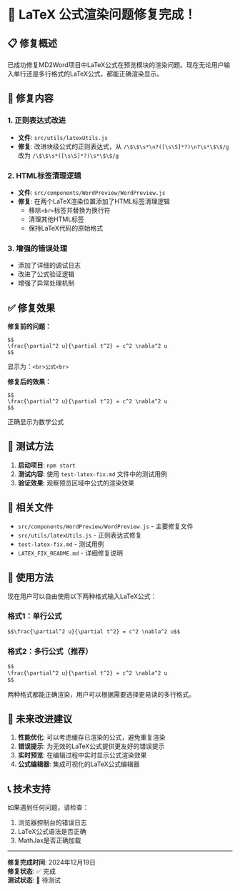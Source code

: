 # 🎉 LaTeX 公式渲染问题修复完成！

## 📋 修复概述

已成功修复MD2Word项目中LaTeX公式在预览模块的渲染问题。现在无论用户输入单行还是多行格式的LaTeX公式，都能正确渲染显示。

## 🔧 修复内容

### 1. 正则表达式改进
- **文件**: `src/utils/latexUtils.js`
- **修复**: 改进块级公式的正则表达式，从 `/\$\$\s*\n?([\s\S]*?)\n?\s*\$\$/g` 改为 `/\$\$\s*([\s\S]*?)\s*\$\$/g`

### 2. HTML标签清理逻辑
- **文件**: `src/components/WordPreview/WordPreview.js`
- **修复**: 在两个LaTeX渲染位置添加了HTML标签清理逻辑
  - 移除`<br>`标签并替换为换行符
  - 清理其他HTML标签
  - 保持LaTeX代码的原始格式

### 3. 增强的错误处理
- 添加了详细的调试日志
- 改进了公式验证逻辑
- 增强了异常处理机制

## ✅ 修复效果

**修复前的问题：**
```
$$
\frac{\partial^2 u}{\partial t^2} = c^2 \nabla^2 u
$$
```
显示为：`<br>公式<br>`

**修复后的效果：**
```
$$
\frac{\partial^2 u}{\partial t^2} = c^2 \nabla^2 u
$$
```
正确显示为数学公式

## 🧪 测试方法

1. **启动项目**: `npm start`
2. **测试内容**: 使用 `test-latex-fix.md` 文件中的测试用例
3. **验证效果**: 观察预览区域中公式的渲染效果

## 📁 相关文件

- `src/components/WordPreview/WordPreview.js` - 主要修复文件
- `src/utils/latexUtils.js` - 正则表达式修复
- `test-latex-fix.md` - 测试用例
- `LATEX_FIX_README.md` - 详细修复说明

## 🚀 使用方法

现在用户可以自由使用以下两种格式输入LaTeX公式：

### 格式1：单行公式
```markdown
$$\frac{\partial^2 u}{\partial t^2} = c^2 \nabla^2 u$$
```

### 格式2：多行公式（推荐）
```markdown
$$
\frac{\partial^2 u}{\partial t^2} = c^2 \nabla^2 u
$$
```

两种格式都能正确渲染，用户可以根据需要选择更易读的多行格式。

## 🔮 未来改进建议

1. **性能优化**: 可以考虑缓存已渲染的公式，避免重复渲染
2. **错误提示**: 为无效的LaTeX公式提供更友好的错误提示
3. **实时预览**: 在编辑过程中实时显示公式渲染效果
4. **公式编辑器**: 集成可视化的LaTeX公式编辑器

## 📞 技术支持

如果遇到任何问题，请检查：
1. 浏览器控制台的错误日志
2. LaTeX公式语法是否正确
3. MathJax是否正确加载

---

**修复完成时间**: 2024年12月19日  
**修复状态**: ✅ 完成  
**测试状态**: 🧪 待测试
